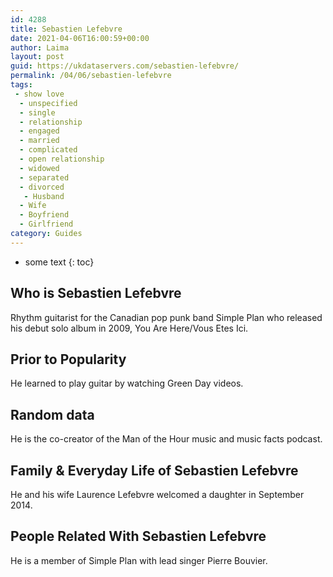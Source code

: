 ```yaml
---
id: 4288
title: Sebastien Lefebvre
date: 2021-04-06T16:00:59+00:00
author: Laima
layout: post
guid: https://ukdataservers.com/sebastien-lefebvre/
permalink: /04/06/sebastien-lefebvre
tags:
 - show love
  - unspecified
  - single
  - relationship
  - engaged
  - married
  - complicated
  - open relationship
  - widowed
  - separated
  - divorced
   - Husband
  - Wife
  - Boyfriend
  - Girlfriend
category: Guides
---
```


* some text
{: toc}


## Who is Sebastien Lefebvre
                  
                  
                  
Rhythm guitarist for the Canadian pop punk band Simple Plan who released his debut solo album in 2009, You Are Here/Vous Etes Ici.
                  
              
            
              
            
                
                
                
## Prior to Popularity
                  
                  
                  
He learned to play guitar by watching Green Day videos.
                  
              
            
              
            
                
                
                
## Random data
                  
                  
                  
He is the co-creator of the Man of the Hour music and music facts podcast.
                  
              
            
              
            
                
                
                
## Family & Everyday Life of Sebastien Lefebvre
                  
                  
                  
He and his wife Laurence Lefebvre welcomed a daughter in September 2014.
                  
              
            
              
            
                
                
                
## People Related With Sebastien Lefebvre
                  
                  
                  
He is a member of Simple Plan with lead singer Pierre Bouvier.
                  
              
            
              
            
                
              
            
              
              
            
            
              
            
          
          
          
